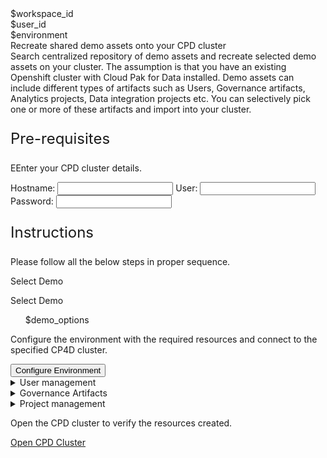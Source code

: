 <html>

<head>
    <meta name="viewport" content="width=device-width, initial-scale=1" />
    <link rel="stylesheet" href="import-all-demo-artifacts.css">
    <style>
        .header {
            background-image: url("https://raw.githubusercontent.com/IBM/Developer-Playground/master/didact/images/video_insights.jpeg");
        }
    </style>
</head>

<body>
    <div style="margin-top:2rem"></div>
    <div id="workspaceID" class="hidden-state">$workspace_id</div>
    <div id="userID" class="hidden-state">$user_id</div>
    <div id="environment" class="hidden-state">$environment</div>
    <div class="header">
        <div class="left-content">
            <div class="apptitle">Recreate shared demo assets onto your CPD cluster</div>
            <div class="subheading">Search centralized repository of demo assets and recreate selected demo assets on your cluster. The assumption is that you have an existing Openshift cluster with Cloud Pak for Data installed. Demo assets can include different types of artifacts such as Users, Governance artifacts, Analytics projects, Data integration projects etc. You can selectively pick one or more of these artifacts and import into your cluster.</div>
        </div>
    </div>
    <div class="section">
        <p style="font-size:24px">Pre-requisites</p>
        <div>
            <p>EEnter your CPD cluster details.</p>
            <div class="env-config">
                <label>Hostname: </label><input class="env-variables" name="hostname" type="text" />
                <label>User: </label><input class="env-variables" name="wkcuser" type="text" />
                <label>Password: </label><input class="env-variables" name="password" type="password" />
            </div>
        </div>
    </div>
    <div class="section">
        <p style="font-size:24px">Instructions</p>
        <p>Please follow all the below steps in proper sequence.</p>
    </div>
    <div class="timeline-container">
        <div class="timeline timelinestep">
            <div class="content">
                <p>Select Demo</p>
                <div id="list1" class="dropdown-check-list" tabindex="100">
                            <span id="selected" class="anchor">Select Demo</span>
                            <ul class="items">
                                $demo_options
                            </ul>
                        </div>
            </div>
            <span class="dot"></span>
        </div>
        <div class="timeline timelinestep">
            <div class="content">
                <p>Configure the environment with the required resources and connect to the specified CP4D cluster.</p>
            </div>
            <button class="button is-dark is-medium" id="configure-env" title="Configure Resources">Configure Environment</button>
            <a id="config_command_exec" ,href=""></a>
            <span class="dot"></span>
        </div>
        <div class="timeline" id="task1">
            <div class="content">
                <details>
                    <summary>User management<span class="arrow"></span></summary>
                    <br><br>
                    <div>
                        <div class="content">
                            <p>Recreate demo users onto new CPD cluster.</p>
                        </div>
                        <a class="button is-dark is-medium force-disabled" title="Create Users"
                            href="didact://?commandId=vscode.didact.sendNamedTerminalAString&&text=sandbox terminal$$cd /projects/techzone-demo/sandbox/;python3.8 createUsers.py users.csv">Create
                            Users (Coming Soon)</a>
                    </div>
                </details>
            </div>
            <span class="dot"></span>
        </div>
        <div class="timeline" id="task2">
            <div class="content">
                <details>
                    <summary>Governance Artifacts<span class="arrow"></span></summary>
                    <br><br>
                    <div>
                        <div class="content">
                            <p>Import Governance artifacts to new CPD cluster.</p>
                        </div>
                        <a class="button is-dark is-medium" title="Import Gov Artifacts"
                            href="didact://?commandId=vscode.didact.sendNamedTerminalAString&&text=sandbox terminal$$cd /projects/techzone-demo/sandbox/;python3.8 importGovArtifacts.py governance_artifacts.zip">Import
                            Artifacts</a>
                    </div>
                </details>
            </div>
            <span class="dot"></span>
        </div>
        <!--<div class="timeline" id="task2">
            <div class="content">
                            <p>Validate</p>
                        </div>
                        <a class="button is-dark is-medium" title="Export Gov Artifacts"
                            href="didact://?commandId=vscode.didact.sendNamedTerminalAString&&text=sandbox terminal$$cd /projects/techzone-demo/sandbox/;">Validate</a>
            <span class="dot"></span>
        </div>-->
        <div class="timeline" id="task3">
            <div class="content">
                <details>
                    <summary>Project management<span class="arrow"></span></summary>
                    <br><br>
                    <div>
                        <div class="content">
                            <p>Import project</p>
                        </div>
                        <a id="import-project" class="button is-dark is-medium" title="Import Project"
                            href="didact://?commandId=vscode.didact.sendNamedTerminalAString&&text=sandbox terminal$$cd /projects/techzone-demo/sandbox/;python3.8 importProject.py project_assets ">Import
                            Project</a>
                        <span class="dot"></span>
                    </div>
                </details>
            </div>
            <span class="dot"></span>
        </div>
        <div class="timeline timelinestep">
            <div class="content">
                <p>Open the CPD cluster to  verify the resources created.</p>
            </div>
            <a id="open-cpd-cluster" class="button is-dark is-medium" title="Open Cluster"
                href="">Open CPD Cluster</a>
            <span class="dot"></span>
        </div>
    </div>
    </div>
    </div>
</body>
<script src="import-all-demo-artifacts.js"></script>

</html>
